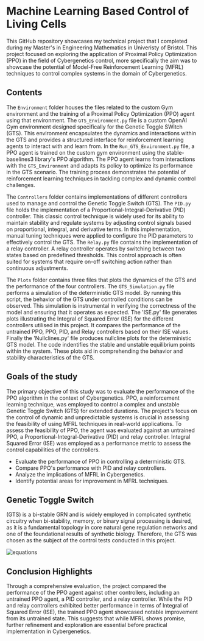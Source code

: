 # Machine Learning Based Control of Living Cells
This GitHub repository showcases my technical project that I completed during my Master's in Engineering Mathematics in Univeristy of Bristol. This project focused on exploring the application of Proximal Policy Optimization (PPO) in the field of Cybergenetics control, more specifically the aim was to showcase the potential of Model-Free Reinforcement Learning (MFRL) techniques to control complex systems in the domain of Cybergenetics.


## Contents
The `Environment` folder houses the files related to the custom Gym environment and the training of a Proximal Policy Optimization (PPO) agent using that environment. The `GTS_Environment.py` file is a custom OpenAI Gym environment designed specifically for the Genetic Toggle SWitch (GTS). This environment encapsulates the dynamics and interactions within the GTS and provides a structured interface for reinforcement learning agents to interact with and learn from. In the `Run_GTS_Environment.py` file, a PPO agent is trained on the custom gym environment using the stable-baselines3 library's PPO algorithm. The PPO agent learns from interactions with the `GTS_Environment` and adapts its policy to optimize its performance in the GTS scenario. The training process demonstrates the potential of reinforcement learning techniques in tackling complex and dynamic control challenges.

The `Controllers` folder contains implementations of different controllers used to manage and control the Genetic Toggle Switch (GTS). The `PID.py` file holds the implementation of a Proportional-Integral-Derivative (PID) controller. This classic control technique is widely used for its ability to maintain stability and regulate systems by adjusting control signals based on proportional, integral, and derivative terms. In this implementation, manual tuning techniques were applied to configure the PID parameters to effectively control the GTS. The `Relay.py` file contains the implementation of a relay controller. A relay controller operates by switching between two states based on predefined thresholds. This control approach is often suited for systems that require on-off switching action rather than continuous adjustments. 

The `Plots` folder contains three files that plots the dynamics of the GTS and the performance of the four controllers. The `GTS_Simulation.py` file performs a simulation of the deterministic GTS model. By running this script, the behavior of the GTS under controlled conditions can be observed. This simulation is instrumental in verifying the correctness of the model and ensuring that it operates as expected. The 'ISE.py' file generates plots illustrating the Integral of Squared Error (ISE) for the different controllers utilised in this project. It compares the performance of the untrained PPO, PPO, PID, and Relay controllers based on their ISE values. Finally the 'Nullclines.py' file produces nullcline plots for the deterministic GTS model. The code indentifies the stable and unstable equilibrium points within the system. These plots aid in comprehending the behavior and stability characteristics of the GTS.

## Goals of the study
The primary objective of this study was to evaluate the performance of the PPO algorithm in the context of Cybergenetics. PPO, a reinforcement learning technique, was employed to control a complex and unstable Genetic Toggle Switch (GTS) for extended durations. The project's focus on the control of dynamic and unpredictable systems is crucial in assessing the feasibility of using MFRL techniques in real-world applications. To assess the feasibility of PPO, the agent was evaluated against an untrained PPO, a Proportional-Integral-Derivative (PID) and relay controller. Integral Squared Error (ISE) was employed as a performance metric to assess the control capabilities of the controllers.

* Evaluate the performance of PPO in controlling a deterministic GTS.
* Compare PPO's performance with PID and relay controllers.
* Analyze the implications of MFRL in Cybergenetics.
* Identify potential areas for improvement in MFRL techniques.


## Genetic Toggle Switch
(GTS) is a bi-stable GRN and is widely employed in complicated synthetic circuitry when bi-stability, memory, or binary signal processing is desired, as it is a fundamental topology in core natural gene regulation networks and one of the foundational results of synthetic biology. Therefore, the GTS was chosen as the subject of the control tests conducted in this project. 

![equations](Pictures/equations.png)

## Conclusion Highlights
Through a comprehensive evaluation, the project compared the performance of the PPO agent against other controllers, including an untrained PPO agent, a PID controller, and a relay controller. While the PID and relay controllers exhibited better performance in terms of Integral of Squared Error (ISE), the trained PPO agent showcased notable improvement from its untrained state. This suggests that while MFRL shows promise, further refinement and exploration are essential before practical implementation in Cybergenetics.

